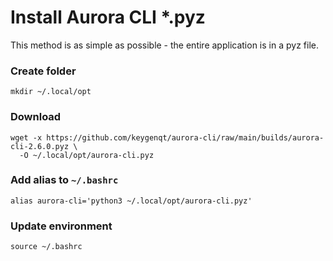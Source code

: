 # Install Aurora CLI *.pyz

This method is as simple as possible - the entire application is in a pyz file.

### Create folder

```shell
mkdir ~/.local/opt
```

### Download

```shell
wget -x https://github.com/keygenqt/aurora-cli/raw/main/builds/aurora-cli-2.6.0.pyz \
  -O ~/.local/opt/aurora-cli.pyz
```

### Add alias to `~/.bashrc`

```shell
alias aurora-cli='python3 ~/.local/opt/aurora-cli.pyz'
```

### Update environment

```shell
source ~/.bashrc
```
